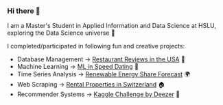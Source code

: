 ### Hi there 👋

I am a Master's Student in Applied Information and Data Science at HSLU, exploring the Data Science universe 🌌

I completed/participated in following fun and creative projects:
- Database Management -> [Restaurant Reviews in the USA](https://github.com/Any4r/Restaurant-Reviews-in-the-USA) 🍴
- Machine Learning -> [ML in Speed Dating](https://github.com/Any4r/ML-in-Speed-Dating) 💏
- Time Series Analysis -> [Renewable Energy Share Forecast](https://github.com/Any4r/Renewable-Energy-Share-Forecast) 🌍
- Web Scraping -> [Rental Properties in Switzerland](https://github.com/Any4r/Rental-Properties-in-Switzerland) 🏠
- Recommender Systems -> [Kaggle Challenge by Deezer](https://github.com/Any4r/Kaggle-Challenge-by-Deezer) 🎵


<!--
**Any4r/Any4r** is a ✨ _special_ ✨ repository because its `README.md` (this file) appears on your GitHub profile.

Here are some ideas to get you started:

- 🔭 I’m currently working on ...
- 🌱 I’m currently learning ...
- 👯 I’m looking to collaborate on ...
- 🤔 I’m looking for help with ...
- 💬 Ask me about ...
- 📫 How to reach me: ...
- 😄 Pronouns: ...
- ⚡ Fun fact: ...
-->
